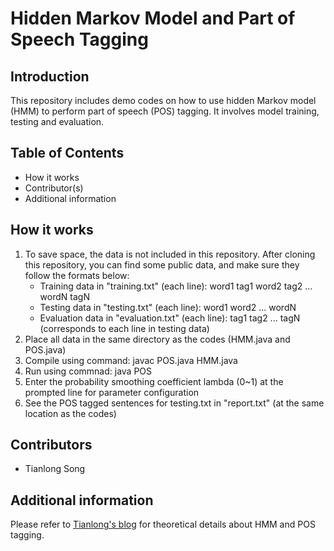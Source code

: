 Hidden Markov Model and Part of Speech Tagging
========================================================

## Introduction
This repository includes demo codes on how to use hidden Markov model (HMM) to perform part of speech (POS) tagging. It involves model training, testing and evaluation.

## Table of Contents
* How it works
* Contributor(s)
* Additional information

## How it works
1. To save space, the data is not included in this repository. After cloning this repository, you can find some public data, and make sure they follow the formats below:
	* Training data in "training.txt" (each line): word1 tag1 word2 tag2 ... wordN tagN
	* Testing data in "testing.txt" (each line): word1 word2 ... wordN
	* Evaluation data in "evaluation.txt" (each line): tag1 tag2 ... tagN (corresponds to each line in testing data)
2. Place all data in the same directory as the codes (HMM.java and POS.java)
3. Compile using command: javac POS.java HMM.java
4. Run using commnad: java POS
5. Enter the probability smoothing coefficient lambda (0~1) at the prompted line for parameter configuration
6. See the POS tagged sentences for testing.txt in "report.txt" (at the same location as the codes)

## Contributors
* Tianlong Song

## Additional information
Please refer to [Tianlong's blog](https://stlong0521.github.io/20160319%20-%20HMM%20and%20POS.html) for theoretical details about HMM and POS tagging.
